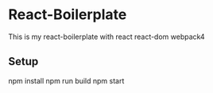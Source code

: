 # React-Boilerplate
This is my react-boilerplate with react react-dom webpack4
## Setup
npm install
npm run build
npm start